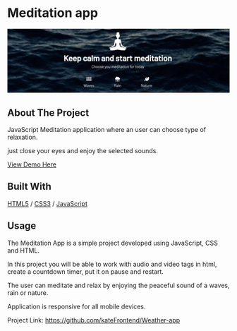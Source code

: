 <div>
  <h1>Meditation app</h1> 
  <img src="cover.JPG" alt="Meditation app" width="auto">
</div>

<!-- ABOUT THE PROJECT -->
## About The Project
<p>JavaScript Meditation application where an user can choose type of relaxation.</p>
<p>just close your eyes and enjoy the selected sounds.</p>

  <p>
 <a href="https://meditation-appli.glitch.me/">View Demo Here</a>
  </p>

## Built With

[HTML5](https://www.w3schools.com/html/) / [CSS3](https://www.w3schools.com/css/) / [JavaScript](https://www.w3schools.com/js/)
 
<!-- USAGE EXAMPLES -->
## Usage

<p>The Meditation App is a simple project developed using JavaScript, CSS and HTML.</p>
<p>In this project you will be able to work with audio and video tags in html, create a countdown timer, put it on pause and restart.</p>
<p>The user can meditate and relax by enjoying the peaceful sound of a waves, rain or nature. </p>
<p>Application is responsive for all mobile devices.</p>


Project Link: https://github.com/kateFrontend/Weather-app
